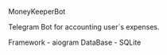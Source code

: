 
MoneyKeeperBot

Telegram Bot for accounting user`s expenses.

Framework - aiogram
DataBase - SQLite